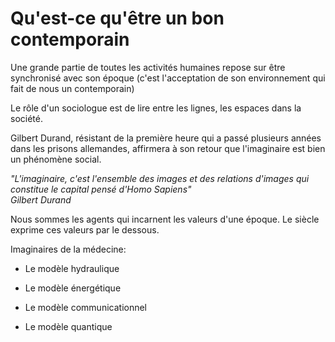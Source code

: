 # Qu'est-ce qu'être un bon contemporain

Une grande partie de toutes les activités humaines repose sur être synchronisé avec son époque \(c'est l'acceptation de son environnement qui fait de nous un contemporain\)

Le rôle d'un sociologue est de lire entre les lignes, les espaces dans la société. 

Gilbert Durand, résistant de la première heure qui a passé plusieurs années dans les prisons allemandes, affirmera à son retour que l'imaginaire est bien un phénomène social.  

_"L'imaginaire, c'est l'ensemble des images et des relations d'images qui constitue le capital pensé d'Homo Sapiens"   
Gilbert Durand_

Nous sommes les agents qui incarnent les valeurs d'une époque. Le siècle exprime ces valeurs par le dessous. 

Imaginaires de la médecine:

* Le modèle hydraulique

* Le modèle énergétique

* Le modèle communicationnel

* Le modèle quantique



